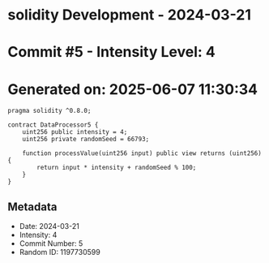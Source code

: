 ﻿# solidity Development - 2024-03-21
# Commit #5 - Intensity Level: 4
# Generated on: 2025-06-07 11:30:34
```solidity
pragma solidity ^0.8.0;

contract DataProcessor5 {
    uint256 public intensity = 4;
    uint256 private randomSeed = 66793;

    function processValue(uint256 input) public view returns (uint256) {
        return input * intensity + randomSeed % 100;
    }
}
```
## Metadata
- Date: 2024-03-21
- Intensity: 4
- Commit Number: 5
- Random ID: 1197730599

